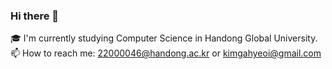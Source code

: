 ### Hi there 👋

🎓 I'm currently studying Computer Science in Handong Global University.<br/>
📫 How to reach me: 22000046@handong.ac.kr or kimgahyeoi@gmail.com 

<!--
**gahyeoi/gahyeoi** is a ✨ _special_ ✨ repository because its `README.md` (this file) appears on your GitHub profile.

Here are some ideas to get you started:

- 🔭 I’m currently working on ...
- 🌱 I’m currently learning ...
- 👯 I’m looking to collaborate on ...
- 🤔 I’m looking for help with ...
- 💬 Ask me about ...
- 📫 How to reach me: ...
- 😄 Pronouns: ...
- ⚡ Fun fact: ...
-->
